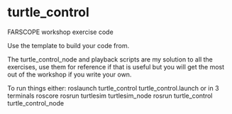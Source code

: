 # turtle_control
FARSCOPE workshop exercise code

Use the template to build your code from. 

The turtle_control_node and playback scripts are my solution to all the exercises, use them for reference if that is useful but you will get the most out of the workshop if you write your own.

To run things either:
roslaunch turtle_control turtle_control.launch
or
in 3 terminals
roscore
rosrun turtlesim turtlesim_node
rosrun turtle_control turtle_control_node
